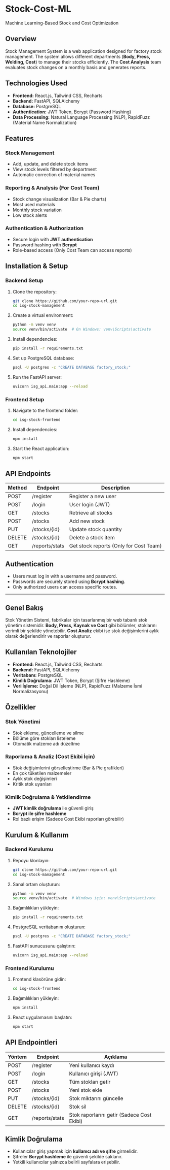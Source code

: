 # Stock-Cost-ML
Machine Learning-Based Stock and Cost Optimization

##  Overview
 Stock Management System is a web application designed for factory stock management. The system allows different departments (**Body, Press, Welding, Cost**) to manage their stocks efficiently. The **Cost Analysis** team evaluates stock changes on a monthly basis and generates reports.

##  Technologies Used
- **Frontend:** React.js, Tailwind CSS, Recharts
- **Backend:** FastAPI, SQLAlchemy
- **Database:** PostgreSQL
- **Authentication:** JWT Token, Bcrypt (Password Hashing)
- **Data Processing:** Natural Language Processing (NLP), RapidFuzz (Material Name Normalization)

##  Features
###  Stock Management
- Add, update, and delete stock items
- View stock levels filtered by department
- Automatic correction of material names

###  Reporting & Analysis (For Cost Team)
- Stock change visualization (Bar & Pie charts)
- Most used materials
- Monthly stock variation
- Low stock alerts

###  Authentication & Authorization
- Secure login with **JWT authentication**
- Password hashing with **Bcrypt**
- Role-based access (Only Cost Team can access reports)

##  Installation & Setup
### **Backend Setup**
1. Clone the repository:
   ```sh
   git clone https://github.com/your-repo-url.git
   cd isg-stock-management
   ```
2. Create a virtual environment:
   ```sh
   python -m venv venv
   source venv/bin/activate  # On Windows: venv\Scripts\activate
   ```
3. Install dependencies:
   ```sh
   pip install -r requirements.txt
   ```
4. Set up PostgreSQL database:
   ```sh
   psql -U postgres -c "CREATE DATABASE factory_stock;"
   ```
5. Run the FastAPI server:
   ```sh
   uvicorn isg_api.main:app --reload
   ```

### **Frontend Setup**
1. Navigate to the frontend folder:
   ```sh
   cd isg-stock-frontend
   ```
2. Install dependencies:
   ```sh
   npm install
   ```
3. Start the React application:
   ```sh
   npm start
   ```

##  API Endpoints
| Method | Endpoint | Description |
|--------|---------|-------------|
| POST   | /register | Register a new user |
| POST   | /login | User login (JWT) |
| GET    | /stocks | Retrieve all stocks |
| POST   | /stocks | Add new stock |
| PUT    | /stocks/{id} | Update stock quantity |
| DELETE | /stocks/{id} | Delete a stock item |
| GET    | /reports/stats | Get stock reports (Only for Cost Team) |

##  Authentication
- Users must log in with a username and password.
- Passwords are securely stored using **Bcrypt hashing**.
- Only authorized users can access specific routes.


---


##  Genel Bakış
 Stok Yönetim Sistemi, fabrikalar için tasarlanmış bir web tabanlı stok yönetim sistemidir. **Body, Press, Kaynak ve Cost** gibi bölümler, stoklarını verimli bir şekilde yönetebilir. **Cost Analiz** ekibi ise stok değişimlerini aylık olarak değerlendirir ve raporlar oluşturur.

##  Kullanılan Teknolojiler
- **Frontend:** React.js, Tailwind CSS, Recharts
- **Backend:** FastAPI, SQLAlchemy
- **Veritabanı:** PostgreSQL
- **Kimlik Doğrulama:** JWT Token, Bcrypt (Şifre Hashleme)
- **Veri İşleme:** Doğal Dil İşleme (NLP), RapidFuzz (Malzeme İsmi Normalizasyonu)

##  Özellikler
###  Stok Yönetimi
- Stok ekleme, güncelleme ve silme
- Bölüme göre stokları listeleme
- Otomatik malzeme adı düzeltme

###  Raporlama & Analiz (Cost Ekibi İçin)
- Stok değişimlerini görselleştirme (Bar & Pie grafikleri)
- En çok tüketilen malzemeler
- Aylık stok değişimleri
- Kritik stok uyarıları

###  Kimlik Doğrulama & Yetkilendirme
- **JWT kimlik doğrulama** ile güvenli giriş
- **Bcrypt ile şifre hashleme**
- Rol bazlı erişim (Sadece Cost Ekibi raporları görebilir)

##  Kurulum & Kullanım
### **Backend Kurulumu**
1. Repoyu klonlayın:
   ```sh
   git clone https://github.com/your-repo-url.git
   cd isg-stock-management
   ```
2. Sanal ortam oluşturun:
   ```sh
   python -m venv venv
   source venv/bin/activate  # Windows için: venv\Scripts\activate
   ```
3. Bağımlılıkları yükleyin:
   ```sh
   pip install -r requirements.txt
   ```
4. PostgreSQL veritabanını oluşturun:
   ```sh
   psql -U postgres -c "CREATE DATABASE factory_stock;"
   ```
5. FastAPI sunucusunu çalıştırın:
   ```sh
   uvicorn isg_api.main:app --reload
   ```

### **Frontend Kurulumu**
1. Frontend klasörüne gidin:
   ```sh
   cd isg-stock-frontend
   ```
2. Bağımlılıkları yükleyin:
   ```sh
   npm install
   ```
3. React uygulamasını başlatın:
   ```sh
   npm start
   ```

##  API Endpointleri
| Yöntem | Endpoint | Açıklama |
|--------|---------|----------|
| POST   | /register | Yeni kullanıcı kaydı |
| POST   | /login | Kullanıcı girişi (JWT) |
| GET    | /stocks | Tüm stokları getir |
| POST   | /stocks | Yeni stok ekle |
| PUT    | /stocks/{id} | Stok miktarını güncelle |
| DELETE | /stocks/{id} | Stok sil |
| GET    | /reports/stats | Stok raporlarını getir (Sadece Cost Ekibi) |

##  Kimlik Doğrulama
- Kullanıcılar giriş yapmak için **kullanıcı adı ve şifre** girmelidir.
- Şifreler **Bcrypt hashleme** ile güvenli şekilde saklanır.
- Yetkili kullanıcılar yalnızca belirli sayfalara erişebilir.


